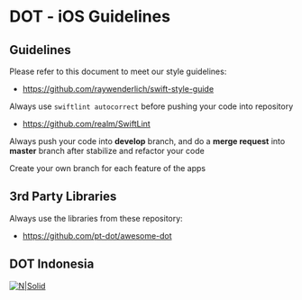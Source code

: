 # DOT - iOS Guidelines

## Guidelines
Please refer to this document to meet our style guidelines:
- https://github.com/raywenderlich/swift-style-guide

Always use `swiftlint autocorrect` before pushing your code into repository
- https://github.com/realm/SwiftLint

Always push your code into **develop** branch, and do a **merge request** into **master** branch after stabilize and refactor your code

Create your own branch for each feature of the apps

## 3rd Party Libraries
Always use the libraries from these repository:
- https://github.com/pt-dot/awesome-dot

## DOT Indonesia
[![N|Solid](http://dot.co.id/wp-content/uploads/2016/05/dot-logo-3-300x158.png)](http://dot.co.id/)
